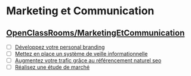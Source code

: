# Marketing et Communication

## [OpenClassRooms/MarketingEtCommunication](https://openclassrooms.com/fr/search?page=1&query=&categories=Marketing%20%26%20Communication&language=fr&type=course)

- [ ] [Développez votre personal branding](https://openclassrooms.com/fr/courses/4698761-developpez-votre-personal-branding)
- [ ] [Mettez en place un système de veille informationnelle](https://openclassrooms.com/fr/courses/4805776-mettez-en-place-un-systeme-de-veille-informationnelle)
- [ ] [Augmentez votre trafic grâce au référencement naturel seo](https://openclassrooms.com/fr/courses/5561431-augmentez-votre-trafic-grace-au-referencement-naturel-seo)
- [ ] [Réalisez une étude de marché](https://openclassrooms.com/fr/courses/6067991-realisez-une-etude-de-marche)
